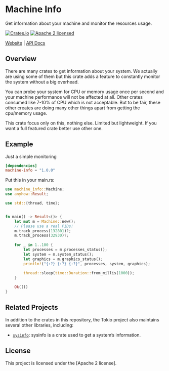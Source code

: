 # Machine Info

Get information about your machine and monitor the resources usage.


[![Crates.io][crates-badge]][crates-url]
[![Apache 2 licensed][apache-badge]][apache-url]

[crates-badge]: https://img.shields.io/crates/v/machine-info.svg
[crates-url]: https://crates.io/crates/machine-info
[apache-badge]: https://img.shields.io/badge/license-MIT-blue.svg
[apache-url]: https://github.com/wixet-limited/machine-info/blob/master/LICENSE
[actions-badge]: https://github.com/tokio-rs/tokio/workflows/CI/badge.svg

[Website](https://wixet.com) |
[API Docs](https://docs.rs/machine-info/latest/machine-info)

## Overview

There are many crates to get information about your system. We actually are using some
of them but this crate adds a feature to constantly monitor the system without a big
overhead. 

You can probe your system for CPU or memory usage once per second and your machine performance will not be affected at all. Other crates consumed like 7-10% of CPU which
is not acceptable. But to be fair, these other creates are doing many other things apart from getting the cpu/memory usage.

This crate focus only on this, nothing else. Limited but lightweight. If you want a full featured crate better use other one.

## Example

Just a simple monitoring

```toml
[dependencies]
machine-info = "1.0.0"
```
Put this in your main.rs:

```rust
use machine_info::Machine;
use anyhow::Result;

use std::{thread, time};


fn main() -> Result<()> {
    let mut m = Machine::new();
    // Please use a real PIDs!
    m.track_process(132801)?;
    m.track_process(32930)?;
    
    for _ in 1..100 {
        let processes = m.processes_status();
        let system = m.system_status();
        let graphics = m.graphics_status();
        println!("{:?} {:?} {:?}", processes, system, graphics);
        
        thread::sleep(time::Duration::from_millis(1000));
    }

    Ok(())
}


```


## Related Projects

In addition to the crates in this repository, the Tokio project also maintains
several other libraries, including:

* [`sysinfo`]: sysinfo is a crate used to get a system’s information.


[`sysinfo`]: https://github.com/GuillaumeGomez/sysinfo


## License

This project is licensed under the [Apache 2 license].

[MIT license]: https://github.com/wixet-limited/machine-info/blob/master/LICENSE
